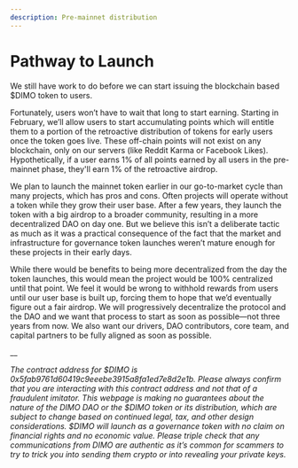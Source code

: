 ```yaml
---
description: Pre-mainnet distribution
---
```


# Pathway to Launch

We still have work to do before we can start issuing the blockchain based $DIMO token to users.

Fortunately, users won’t have to wait that long to start earning. Starting in February, we’ll allow users to start accumulating points which will entitle them to a portion of the retroactive distribution of tokens for early users once the token goes live. These off-chain points will not exist on any blockchain, only on our servers (like Reddit Karma or Facebook Likes). Hypothetically, if a user earns 1% of all points earned by all users in the pre-mainnet phase, they'll earn 1% of the retroactive airdrop.

We plan to launch the mainnet token earlier in our go-to-market cycle than many projects, which has pros and cons. Often projects will operate without a token while they grow their user base. After a few years, they launch the token with a big airdrop to a broader community, resulting in a more decentralized DAO on day one. But we believe this isn’t a deliberate tactic as much as it was a practical consequence of the fact that the market and infrastructure for governance token launches weren’t mature enough for these projects in their early days.

While there would be benefits to being more decentralized from the day the token launches, this would mean the project would be 100% centralized until that point. We feel it would be wrong to withhold rewards from users until our user base is built up, forcing them to hope that we’d eventually figure out a fair airdrop. We will progressively decentralize the protocol and the DAO and we want that process to start as soon as possible—not three years from now. We also want our drivers, DAO contributors, core team, and capital partners to be fully aligned as soon as possible.

__

_The contract address for $DIMO is 0x5fab9761d60419c9eeebe3915a8fa1ed7e8d2e1b. Please always confirm that you are interacting with this contract address and not that of a fraudulent imitator. This webpage is making no guarantees about the nature of the DIMO DAO or the $DIMO token or its distribution, which are subject to change based on continued legal, tax, and other design considerations. $DIMO will launch as a governance token with no claim on financial rights and no economic value. Please triple check that any communications from DIMO are authentic as it’s common for scammers to try to trick you into sending them crypto or into revealing your private keys._
